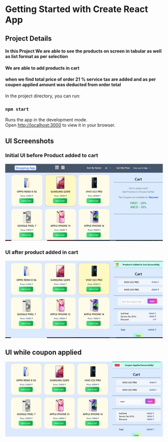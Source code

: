 # Getting Started with Create React App

## Project Details

#### In this Project We are able to see the products on screen in tabular as well as list format as per selection

#### We are able to add products in cart

#### when we find total price of order 21 % service tax are added and as per coupen applied amount was deducted from order total

In the project directory, you can run:

### `npm start`

Runs the app in the development mode.\
Open [http://localhost:3000](http://localhost:3000) to view it in your browser.

## UI Screenshots

### Initial UI before Product added to cart
 <img  width="800" src="https://github.com/LokeshJawale1996/easfdd/blob/main/images/shopping1.png">

### UI after product added in cart
<img  width="800" src="https://github.com/LokeshJawale1996/easfdd/blob/main/images/shopping2.png">

## UI while coupon applied
<img  width="800" src="https://github.com/LokeshJawale1996/easfdd/blob/main/images/shopping3.png">


